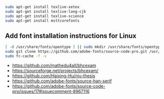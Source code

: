 ```sh
sudo apt-get install texlive-xetex
sudo apt-get install texlive-lang-cjk
sudo apt-get install texlive-science
sudo apt-get install msttcorefonts
```

## Add font installation instructions for Linux

```sh
[ -d /usr/share/fonts/opentype ] || sudo mkdir /usr/share/fonts/opentype
sudo git clone https://github.com/adobe-fonts/source-code-pro.git /usr/share/fonts/opentype/scp
sudo fc-cache -f -v
```

- https://github.com/mathedu4all/bhcexam
- https://sourceforge.net/projects/bhcexam/
- https://github.com/Haixing-Hu/nju-thesis
- https://github.com/adobe-fonts/source-han-serif
- https://github.com/adobe-fonts/source-code-pro/issues/17#issuecomment-8967116